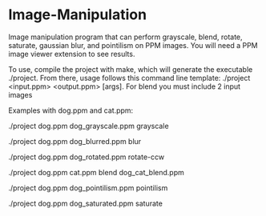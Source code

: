 # Image-Manipulation
Image manipulation program that can perform grayscale, blend, rotate, saturate, gaussian blur, and pointilism on PPM images. You will need a PPM image viewer extension to see results.

To use, compile the project with make, which will generate the executable ./project. From there, usage follows this command line template: ./project <input.ppm> <output.ppm> <operation> [args]. For blend you must include 2 input images

Examples with dog.ppm and cat.ppm:

./project dog.ppm dog_grayscale.ppm grayscale

./project dog.ppm dog_blurred.ppm blur <sigma>

./project dog.ppm dog_rotated.ppm rotate-ccw

./project dog.ppm cat.ppm blend dog_cat_blend.ppm <alpha>

./project dog.ppm dog_pointilism.ppm pointilism

./project dog.ppm dog_saturated.ppm saturate <scale factor>


